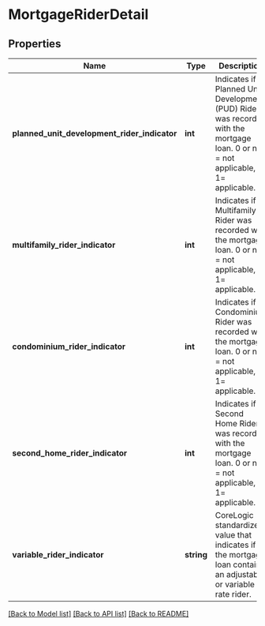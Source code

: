 # MortgageRiderDetail

## Properties
Name | Type | Description | Notes
------------ | ------------- | ------------- | -------------
**planned_unit_development_rider_indicator** | **int** | Indicates if a Planned Unit Development (PUD) Rider was recorded with the mortgage loan. 0 or null &#x3D; not applicable, 1&#x3D; applicable. | [optional] 
**multifamily_rider_indicator** | **int** | Indicates if a Multifamily Rider was recorded with the mortgage loan. 0 or null &#x3D; not applicable, 1&#x3D; applicable. | [optional] 
**condominium_rider_indicator** | **int** | Indicates if a Condominium Rider was recorded with the mortgage loan. 0 or null &#x3D; not applicable, 1&#x3D; applicable. | [optional] 
**second_home_rider_indicator** | **int** | Indicates if a  Second Home Rider was recorded with the mortgage loan. 0 or null &#x3D; not applicable, 1&#x3D; applicable. | [optional] 
**variable_rider_indicator** | **string** | CoreLogic standardized value that indicates if the mortgage loan contains an adjustable or variable rate rider. | [optional] 

[[Back to Model list]](../../README.md#documentation-for-models) [[Back to API list]](../../README.md#documentation-for-api-endpoints) [[Back to README]](../../README.md)

